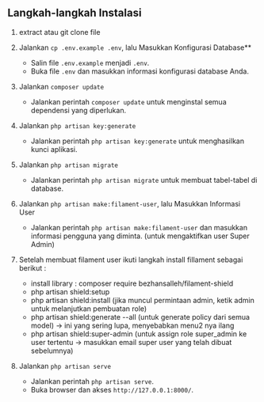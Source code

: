 ## Langkah-langkah Instalasi ##

1. extract atau git clone file
2. Jalankan `cp .env.example .env`, lalu Masukkan Konfigurasi Database**
    - Salin file `.env.example` menjadi `.env`.
    - Buka file `.env` dan masukkan informasi konfigurasi database Anda.

3. Jalankan `composer update`
    - Jalankan perintah `composer update` untuk menginstal semua dependensi yang diperlukan.

4. Jalankan `php artisan key:generate`
    - Jalankan perintah `php artisan key:generate` untuk menghasilkan kunci aplikasi.

5. Jalankan `php artisan migrate`
    - Jalankan perintah `php artisan migrate` untuk membuat tabel-tabel di database.

6. Jalankan `php artisan make:filament-user`, lalu Masukkan Informasi User
    - Jalankan perintah `php artisan make:filament-user` dan masukkan informasi pengguna yang diminta.
    (untuk mengaktifkan user Super Admin)
7. Setelah membuat filament user ikuti langkah install fillament sebagai berikut :
    - install library :  composer require bezhansalleh/filament-shield
    - php artisan shield:setup
    - php artisan shield:install (jika muncul permintaan admin, ketik admin untuk melanjutkan pembuatan role)
    - php artisan shield:generate --all (untuk generate policy dari semua model) -> ini yang sering lupa, menyebabkan menu2 nya ilang
    - php artisan shield:super-admin (untuk assign role super_admin ke user tertentu -> masukkan email super user yang telah dibuat sebelumnya)

8. Jalankan `php artisan serve`
    - Jalankan perintah `php artisan serve`.
    - Buka browser dan akses `http://127.0.0.1:8000/`.
